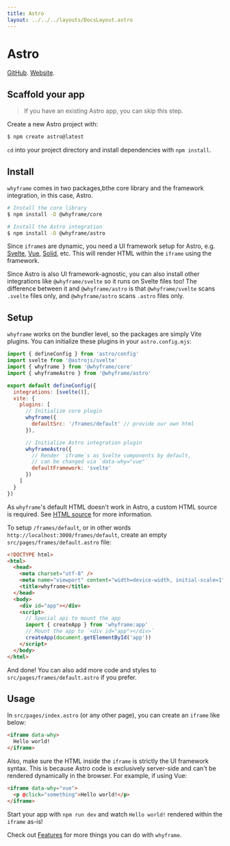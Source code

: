 ```yaml
---
title: Astro
layout: ../../../layouts/DocsLayout.astro
---
```


# Astro

[GitHub](https://github.com/withastro/astro). [Website](https://astro.build).

## Scaffold your app

> If you have an existing Astro app, you can skip this step.

Create a new Astro project with:

```bash
$ npm create astro@latest
```

`cd` into your project directory and install dependencies with `npm install`.

## Install

`whyframe` comes in two packages,bthe core library and the framework integration, in this case, Astro.

```bash
# Install the core library
$ npm install -D @whyframe/core

# Install the Astro integration
$ npm install -D @whyframe/astro
```

Since `iframe`s are dynamic, you need a UI framework setup for Astro, e.g. [Svelte](https://docs.astro.build/en/guides/integrations-guide/svelte/), [Vue](https://docs.astro.build/en/guides/integrations-guide/vue/), [Solid](https://docs.astro.build/en/guides/integrations-guide/solid-js/), etc. This will render HTML within the `iframe` using the framework.

Since Astro is also UI framework-agnostic, you can also install other integrations like `@whyframe/svelte` so it runs on Svelte files too! The difference between it and `@whyframe/astro` is that `@whyframe/svelte` scans `.svelte` files only, and `@whyframe/astro` scans `.astro` files only.

## Setup

`whyframe` works on the bundler level, so the packages are simply Vite plugins. You can initialize these plugins in your `astro.config.mjs`:

```js
import { defineConfig } from 'astro/config'
import svelte from '@astrojs/svelte'
import { whyframe } from '@whyframe/core'
import { whyframeAstro } from '@whyframe/astro'

export default defineConfig({
  integrations: [svelte()],
  vite: {
    plugins: [
      // Initialize core plugin
      whyframe({
        defaultSrc: '/frames/default' // provide our own html
      }),

      // Initialize Astro integration plugin
      whyframeAstro({
        // Render `iframe`s as Svelte components by default,
        // can be changed via `data-why="vue"`
        defaultFramework: 'svelte'
      })
    ]
  }
})
```

As `whyframe`'s default HTML doesn't work in Astro, a custom HTML source is required. See [HTML source](http://localhost:3000/docs/features#html-source) for more information.

To setup `/frames/default`, or in other words `http://localhost:3000/frames/default`, create an empty `src/pages/frames/default.astro` file:

```html
<!DOCTYPE html>
<html>
  <head>
    <meta charset="utf-8" />
    <meta name="viewport" content="width=device-width, initial-scale=1" />
    <title>whyframe</title>
  </head>
  <body>
    <div id="app"></div>
    <script>
      // Special api to mount the app
      import { createApp } from 'whyframe:app'
      // Mount the app to `<div id="app"></div>`
      createApp(document.getElementById('app'))
    </script>
  </body>
</html>
```

And done! You can also add more code and styles to `src/pages/frames/default.astro` if you prefer.

## Usage

In `src/pages/index.astro` (or any other page), you can create an `iframe` like below:

<!-- prettier-ignore -->
```html
<iframe data-why>
  Hello world!
</iframe>
```

Also, make sure the HTML inside the `iframe` is strictly the UI framework syntax. This is because Astro code is exclusively server-side and can't be rendered dynamically in the browser. For example, if using Vue:

```html
<iframe data-why="vue">
  <p @click="something">Hello world!</p>
</iframe>
```

Start your app with `npm run dev` and watch `Hello world!` rendered within the `iframe` as-is!

Check out [Features](/docs/features) for more things you can do with `whyframe`.
